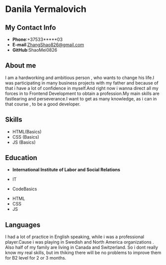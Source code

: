 # Danila Yermalovich

## My Contact Info

* **Phone**:+37533*****03 
* **E-mail**:ZhangShao826@gmail.com
* **GitHub**:ShaoMei0826

## About me 
I am a hardworking and ambitious person , who wants to change his life.I was participating in many business projects with my father and because of that i have a lot of confidence in myself.And right now i wanna direct all my forces in to Frontend Development to obtain a profession.My main skills are fastlearing and perseverance.I want to get as many knowledge, as i can in that course , to be a good developer.

## Skills

* HTML(Basics)
* CSS (Basics)
* JS (Basics)

## Education

* **International Institute of Labor and Social Relations** 
+ IT
* CodeBasics
+ HTML
+ CSS
+ JS

## Languages

I had a lot of practice in English speaking, while i was a professional player.Cause i was playing in Swedish and North America organizations . Also half of my family are living in Canada and Switzerland. So i dont really know my real skills, but im thiking there will be no problems to improve them for B2 level for 2 or 3 months.

